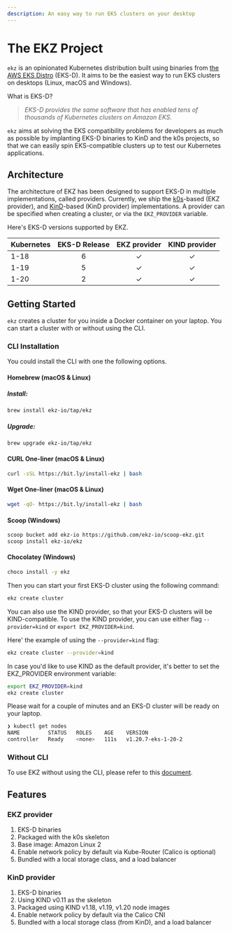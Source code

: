 ```yaml
---
description: An easy way to run EKS clusters on your desktop
---
```


# The EKZ Project

`ekz` is an opinionated Kubernetes distribution built using binaries from [the AWS EKS Distro](https://distro.eks.amazonaws.com/) \(EKS-D\). It aims to be the easiest way to run EKS clusters on desktops (Linux, macOS and Windows).

What is EKS-D?

> _EKS-D provides the same software that has enabled tens of thousands of Kubernetes clusters on Amazon EKS._

`ekz` aims at solving the EKS compatibility problems for developers as much as possible by implanting EKS-D binaries to KinD and the k0s projects, so that we can easily spin EKS-compatible clusters up to test our Kubernetes applications.

## Architecture

The architecture of EKZ has been designed to support EKS-D in multiple implementations, called providers. Currently, we ship the [k0s](https://github.com/k0sproject/k0s)-based \(EKZ provider\), and [KinD](https://github.com/kubernetes-sigs/kind/)-based \(KinD provider\) implementations. A provider can be specified when creating a cluster, or via the `EKZ_PROVIDER` variable.

Here's EKS-D versions supported by EKZ.

| Kubernetes | EKS-D Release | EKZ provider  | KIND provider|
|------------|:-------------:| :-----------: | :----------: |
| 1-18       | 6             | ✓             | ✓            |
| 1-19       | 5             | ✓             | ✓            |
| 1-20       | 2             | ✓             | ✓            |

## Getting Started

`ekz` creates a cluster for you inside a Docker container on your laptop. You can start a cluster with or without using the CLI.

### CLI Installation

You could install the CLI with one the following options.

#### Homebrew \(macOS & Linux\)

##### Install:
```bash
brew install ekz-io/tap/ekz
```
##### Upgrade:
```bash
brew upgrade ekz-io/tap/ekz
```

#### CURL One-liner \(macOS & Linux\)

```bash
curl -sSL https://bit.ly/install-ekz | bash
```

#### Wget One-liner \(macOS & Linux\)

```bash
wget -qO- https://bit.ly/install-ekz | bash
```

#### Scoop \(Windows\)

```bash
scoop bucket add ekz-io https://github.com/ekz-io/scoop-ekz.git
scoop install ekz-io/ekz
```

#### Chocolatey \(Windows\)

```bash
choco install -y ekz
```

Then you can start your first EKS-D cluster using the following command:

```bash
ekz create cluster
```

You can also use the KIND provider, so that your EKS-D clusters will be KIND-compatible. To use the KIND provider, you can use either flag `--provider=kind` or `export EKZ_PROVIDER=kind`.

Here' the example of using the `--provider=kind` flag:

```bash
ekz create cluster --provider=kind
```

In case you'd like to use KIND as the default provider, it's better to set the EKZ\_PROVIDER environment variable:

```bash
export EKZ_PROVIDER=kind
ekz create cluster
```

Please wait for a couple of minutes and an EKS-D cluster will be ready on your laptop.

```bash
❯ kubectl get nodes
NAME         STATUS   ROLES    AGE    VERSION
controller   Ready    <none>   111s   v1.20.7-eks-1-20-2
```

### Without CLI

To use EKZ without using the CLI, please refer to this [document](without_cli.md).

## Features

### EKZ provider

1. EKS-D binaries
2. Packaged with the k0s skeleton 
3. Base image: Amazon Linux 2 
4. Enable network policy by default via Kube-Router (Calico is optional)
5. Bundled with a local storage class, and a load balancer

### KinD provider

1. EKS-D binaries
2. Using KIND v0.11 as the skeleton
3. Packaged using KIND v1.18, v1.19, v1.20 node images
4. Enable network policy by default via the Calico CNI
5. Bundled with a local storage class (from KinD), and a load balancer
